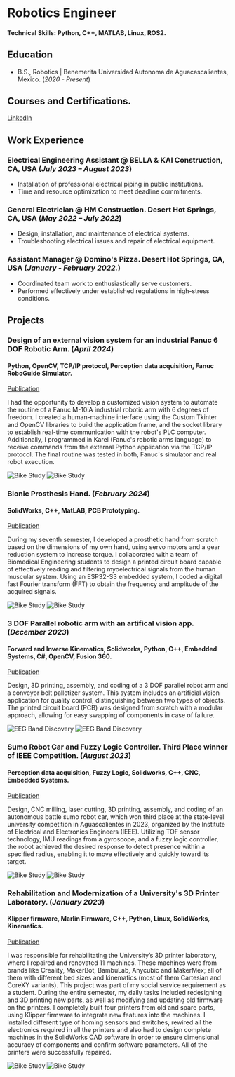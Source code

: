 # Robotics Engineer

#### Technical Skills: Python, C++, MATLAB, Linux, ROS2.

## Education	        		
- B.S., Robotics | Benemerita Universidad Autonoma de Aguacascalientes, Mexico. (_2020 - Present_)

## Courses and Certifications.
[LinkedIn](https://www.linkedin.com/in/abrahamescoto552/details/certifications/)

## Work Experience
### Electrical Engineering Assistant @ BELLA & KAI Construction, CA, USA (_July 2023 – August 2023_)
- Installation of professional electrical piping in public institutions.
- Time and resource optimization to meet deadline commitments.

### General Electrician @ HM Construction. Desert Hot Springs, CA, USA (_May 2022 – July 2022_)
- Design, installation, and maintenance of electrical systems.
- Troubleshooting electrical issues and repair of electrical equipment.

###  Assistant Manager @ Domino's Pizza. Desert Hot Springs, CA, USA (_January - February 2022._)
- Coordinated team work to enthusiastically serve customers.
- Performed effectively under established regulations in high-stress conditions.

## Projects

### Design of an external vision system for an industrial Fanuc 6 DOF Robotic Arm.  (_April 2024_)
#### Python, OpenCV, TCP/IP protocol, Perception data acquisition, Fanuc RoboGuide Simulator.
[Publication](https://www.mdpi.com/1424-8220/22/11/4240)

I had the opportunity to develop a customized vision system to automate the routine of a Fanuc M-10iA industrial robotic arm with 6 degrees of freedom. I created a human-machine interface using the Custom Tkinter and OpenCV libraries to build the application frame, and the socket library to establish real-time communication with the robot's PLC computer. Additionally, I programmed in Karel (Fanuc's robotic arms language) to receive commands from the external Python application via the TCP/IP protocol. The final routine was tested in both, Fanuc's simulator and real robot execution.

![Bike Study](/assets/img/vision1.png)
![Bike Study](/assets/img/vision2.png)

### Bionic Prosthesis Hand.  (_February 2024_)
#### SolidWorks, C++, MatLAB, PCB Prototyping.
[Publication](https://www.mdpi.com/1424-8220/22/11/4240)

During my seventh semester, I developed a prosthetic hand from scratch based on the dimensions of my own hand, using servo motors and a gear reduction system to increase torque. I collaborated with a team of Biomedical Engineering students to design a printed circuit board capable of effectively reading and filtering myoelectrical signals from the human muscular system. Using an ESP32-S3 embedded system, I coded a digital fast Fourier transform (FFT) to obtain the frequency and amplitude of the acquired signals.

![Bike Study](/assets/img/hand1.png)
![Bike Study](/assets/img/hand2.png)

### 3 DOF Parallel robotic arm with an artifical vision app. (_December 2023_)
#### Forward and Inverse Kinematics, Solidworks, Python, C++, Embedded Systems, C#, OpenCV, Fusion 360.
[Publication](https://www.mdpi.com/1424-8220/22/8/3048)

Design, 3D printing, assembly, and coding of a 3 DOF parallel robot arm and a conveyor belt palletizer system. This system includes an artificial vision application for quality control, distinguishing between two types of objects. The printed circuit board (PCB) was designed from scratch with a modular approach, allowing for easy swapping of components in case of failure.

![EEG Band Discovery](/assets/img/robot2.png)
![EEG Band Discovery](/assets/img/robot1.png)

### Sumo Robot Car and Fuzzy Logic Controller. Third Place winner of IEEE Competition.  (_August 2023_)
#### Perception data acquisition, Fuzzy Logic, Solidworks, C++, CNC, Embedded Systems.
[Publication](https://www.mdpi.com/1424-8220/22/11/4240)

Design, CNC milling, laser cutting, 3D printing, assembly, and coding of an autonomous battle sumo robot car, which won third place at the state-level university competition in Aguascalientes in 2023, organized by the Institute of Electrical and Electronics Engineers (IEEE). Utilizing TOF sensor technology, IMU readings from a gyroscope, and a fuzzy logic controller, the robot achieved the desired response to detect presence within a specified radius, enabling it to move effectively and quickly toward its target.

![Bike Study](/assets/img/sumo3.png)
![Bike Study](/assets/img/sumo5.png)

### Rehabilitation and Modernization of a University's 3D Printer Laboratory.  (_January 2023_)
#### Klipper firmware, Marlin Firmware, C++, Python, Linux, SolidWorks, Kinematics.
[Publication](https://www.mdpi.com/1424-8220/22/11/4240)

I was responsible for rehabilitating the University’s 3D printer laboratory, where I repaired and renovated 11 machines. These machines were from brands like Creality, MakerBot, BambuLab, Anycubic and MakerMex; all of them with different bed sizes and kinematics (most of them Cartesian and CoreXY variants). This project was part of my social service requirement as a student. During the entire semester, my daily tasks included redesigning and 3D printing new parts, as well as modifying and updating old firmware on the printers. I completely built four printers from old and spare parts, using Klipper firmware to integrate new features into the machines. I installed different type of homing sensors and switches, rewired all the electronics required in all the printers and also had to design complete machines in the SolidWorks CAD software in order to ensure dimensional accuracy of components and confirm software parameters. All of the printers were successfully repaired.

![Bike Study](/assets/img/printer1.png)
![Bike Study](/assets/img/printer2.png)

